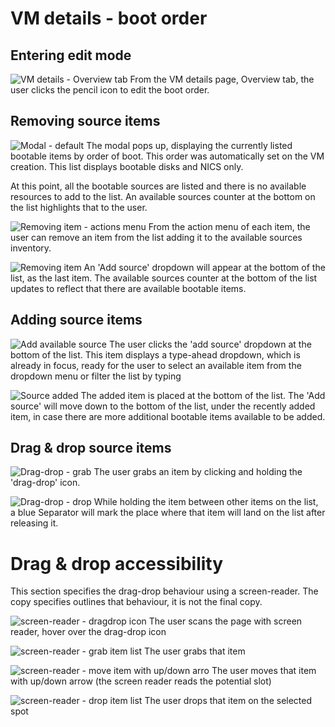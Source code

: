# VM details - boot order

## Entering edit mode
![VM details - Overview tab](img/B1-0-0.jpg)
From the VM details page, Overview tab, the user clicks the pencil icon to edit the boot order.

## Removing source items
![Modal - default](img/B1-1-0.jpg)
The modal pops up, displaying the currently listed bootable items by order of boot.
This order was automatically set on the VM creation. This list displays bootable disks and NICS only.

At this point, all the bootable sources are listed and there is no available resources to add to the list.
An available sources counter at the bottom on the list highlights that to the user.

![Removing item - actions menu](img/B1-1-1.jpg)
From the action menu of each item, the user can remove an item from the list adding it to the available sources inventory.

![Removing item](img/B1-1-2.jpg)
An 'Add source' dropdown will appear at the bottom of the list, as the last item.
The available sources counter at the bottom of the list updates to reflect that there are available bootable items. 

## Adding source items
![Add available source](img/B1-2-0.jpg)
The user clicks the 'add source' dropdown at the bottom of the list.
This item displays a type-ahead dropdown, which is already in focus, ready for the user to select an available item from the dropdown menu or filter the list by typing

![Source added](img/B1-2-1.jpg)
The added item is placed at the bottom of the list.
The 'Add source' will move down to the bottom of the list, under the recently added item, in case there are more additional bootable items available to be added.

## Drag & drop source items
![Drag-drop - grab](img/B1-3-0.jpg)
The user grabs an item by clicking and holding the 'drag-drop' icon.

![Drag-drop - drop](img/B1-3-1.jpg)
While holding the item between other items on the list, a blue Separator will mark the place where that item will land on the list after releasing it.

# Drag & drop accessibility
This section specifies the drag-drop behaviour using a screen-reader. The copy specifies outlines that behaviour, it is not the final copy.

![screen-reader - dragdrop icon](img/B1-4-0.jpg)
The user scans the page with screen reader, hover over the drag-drop icon

![screen-reader - grab item list](img/B1-4-1.jpg)
The user grabs that item

![screen-reader - move item with up/down arro](img/B1-4-2.jpg)
The user moves that item with up/down arrow (the screen reader reads the potential slot)

![screen-reader - drop item list](img/B1-4-3.jpg)
The user drops that item on the selected spot
